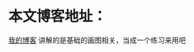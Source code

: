 本文博客地址：
====
[我的博客](http://blog.csdn.net/qq_30806949/article/details/51010254)
    讲解的是基础的画图相关，当成一个练习来用吧
